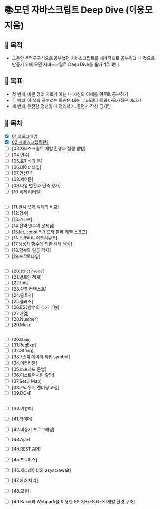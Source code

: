 # 📚모던 자바스크립트 Deep Dive (이웅모 지음)
## 📖 목적
- 그동안 주먹구구식으로 공부했던 자바스크립트를 체계적으로 공부하고 내 것으로 만들기 위해 모던 자바스크립트 Deep Dive를 톺아기로 했다.
## 📖 목표
- 첫 번째, 예쁜 정리 자료가 아닌 나 자신의 이해를 위주로 공부하기
- 두 번째, 이 책을 공부하는 동안은 대충, 그러려니 등의 마음가짐은 버리기
- 세 번째, 온전한 정신일 때 정리하기. 졸면서 작성 금지임

## 📖 목차

- [x] [01.프로그래밍](https://github.com/seonyoungan/iOS-toyproject/blob/main/todo-list](https://github.com/seonyoungan/TIL/blob/main/JavaScript/mordernJS/01.%ED%94%84%EB%A1%9C%EA%B7%B8%EB%9E%98%EB%B0%8D.md))   
- [x] [02.자바스크립트란?](https://github.com/seonyoungan/TIL/blob/main/JavaScript/mordernJS/02.%EC%9E%90%EB%B0%94%EC%8A%A4%ED%81%AC%EB%A6%BD%ED%8A%B8%EB%9E%80%3F.md)   
- [ ] [03.자바스크립트 개발 환경과 실행 방법]   
- [ ] [04.변수]   
- [ ] [05.표현식과 문]   
- [ ] [06.데이터타입]   
- [ ] [07.연산자]   
- [ ] [08.제어문]   
- [ ] [09.타입 변환과 단축 평가]   
- [ ] [10.객체 리터럴]   
##
- [ ] [11.원시 값과 객체의 비교]   
- [ ] [12.함수]   
- [ ] [13.스코프]   
- [ ] [14.전역 변수의 문제점]   
- [ ] [15.let, const 키워드와 블록 레벨 스코프]   
- [ ] [16.프로퍼티 어트리뷰트]   
- [ ] [17.생성자 함수에 의한 객체 생성]   
- [ ] [18.함수와 일급 객체]   
- [ ] [19.프로토타입]   
## 
- [ ] [20.strict mode]   
- [ ] [21.빌트인 객체]   
- [ ] [22.this]   
- [ ] [23.실행 컨텍스트]   
- [ ] [24.클로저]   
- [ ] [25.클래스]   
- [ ] [26.ES6함수의 추가 기능]   
- [ ] [27.배열]   
- [ ] [28.Number]   
- [ ] [29.Math]   
## 
- [ ] [30.Date]   
- [ ] [31.RegExp]   
- [ ] [32.String]   
- [ ] [33.7번째 데이터 타입 symbol]   
- [ ] [34.이터러블]   
- [ ] [35.스프레드 문법]   
- [ ] [36.디스트럭처링 할당]   
- [ ] [37.Set과 Map]   
- [ ] [38.브라우저 렌더링 과정]   
- [ ] [39.DOM]   
## 
- [ ] [40.이벤트]   
- [ ] [41.타이머]   
- [ ] [42.비동기 프로그래밍]   
- [ ] [43.Ajax]   
- [ ] [44.REST API]   
- [ ] [45.프로미스]   
- [ ] [46.제너레이터와 async/await]   
- [ ] [47.에러 처리]   
- [ ] [48.모듈]   
- [ ] [49.Babel과 Webpack을 이용한 ESC6+/ES.NEXT개발 환경 구축]   

